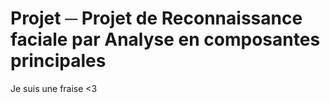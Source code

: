 Projet ─ Projet de Reconnaissance faciale par Analyse en composantes principales
================================================================================

Je suis une fraise <3